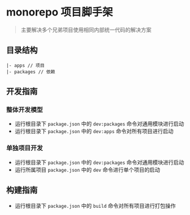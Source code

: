 # monorepo 项目脚手架

> 主要解决多个兄弟项目使用相同内部统一代码的解决方案

## 目录结构
```jsonc
|- apps // 项目
|- packages // 依赖
```

## 开发指南

### 整体开发模型
- 运行根目录下 `package.json` 中的 `dev:packages` 命令对通用模块进行启动
- 运行根目录下 `package.json` 中的 `dev:apps` 命令对所有项目进行启动

### 单独项目开发
- 运行根目录下 `package.json` 中的 `dev:packages` 命令对通用模块进行启动
- 运行所属项目 `package.json` 中的 `dev` 命令进行单个项目的启动

## 构建指南

- 运行根目录下 `package.json` 中的 `build` 命令对所有项目进行打包操作
